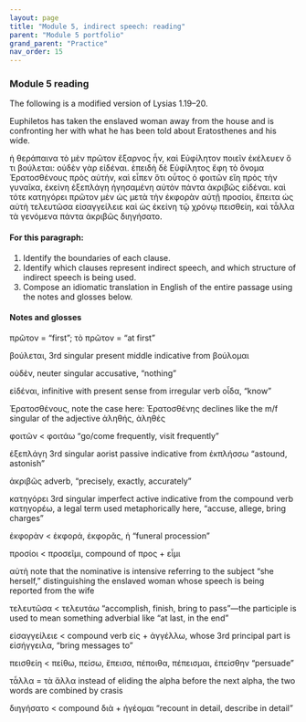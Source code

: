 ```yaml
---
layout: page
title: "Module 5, indirect speech: reading"
parent: "Module 5 portfolio"
grand_parent: "Practice"
nav_order: 15
---
```


### Module 5 reading 

The following is a modified version of Lysias 1.19–20. 

Euphiletos has taken the enslaved woman away from the house and is confronting her with what he has been told about Eratosthenes and his wide.

ἡ θεράπαινα τὸ μὲν πρῶτον ἔξαρνος ἦν, καὶ Εὐφίλητον ποιεῖν ἐκέλευεν ὅ τι βούλεται: οὐδὲν γὰρ εἰδέναι. ἐπειδὴ δὲ Εὐφίλητος ἔφη τὸ ὄνομα Ἐρατοσθένους πρὸς αὐτήν, καὶ εἶπεν ὅτι οὗτος ὁ φοιτῶν εἴη πρὸς τὴν γυναῖκα, ἐκείνη ἐξεπλάγη ἡγησαμένη αὐτὸν πάντα ἀκριβῶς εἰδέναι. καὶ τότε κατηγόρει πρῶτον μὲν ὡς μετὰ τὴν ἐκφορὰν αὐτῇ προσίοι, ἔπειτα ὡς αὐτὴ τελευτῶσα εἰσαγγείλειε καὶ ὡς ἐκείνη τῷ χρόνῳ πεισθείη, καὶ τἆλλα τὰ γενόμενα πάντα ἀκριβῶς διηγήσατο.

#### For this paragraph:
1. Identify the boundaries of each clause. 
2. Identify which clauses represent indirect speech, and which structure of indirect speech is being used.
3. Compose an idiomatic translation in English of the entire passage using the notes and glosses below.

#### Notes and glosses
πρῶτον = “first”; τὸ πρῶτον = “at first”

βούλεται, 3rd singular present middle indicative from βούλομαι 

οὐδὲν, neuter singular accusative, “nothing”

εἰδέναι, infinitive with present sense from irregular verb οἶδα, “know”

Ἐρατοσθένους, note the case here: Ἐρατοσθένης declines like the m/f singular of the adjective ἀληθής, ἀληθές 

φοιτῶν < φοιτάω “go/come frequently, visit frequently”

ἐξεπλάγη 3rd singular aorist passive indicative from ἐκπλήσσω “astound, astonish”

ἀκριβῶς adverb, “precisely, exactly, accurately”

κατηγόρει 3rd singular imperfect active indicative from the compound verb κατηγορέω, a legal term used metaphorically here, “accuse, allege, bring charges”

ἐκφορὰν < ἐκφορά, ἐκφορᾶς, ἡ “funeral procession”

προσίοι < προσεῖμι, compound of προς + εἶμι 

αὐτὴ note that the nominative is intensive referring to the subject “she herself,” distinguishing the enslaved woman whose speech is being reported from the wife

τελευτῶσα < τελευτάω “accomplish, finish, bring to pass”—the participle is used to mean something adverbial like “at last, in the end”

εἰσαγγείλειε < compound verb εἰς + ἀγγέλλω, whose 3rd principal part is εἰσήγγειλα, “bring messages to” 

πεισθείη < πείθω, πείσω, ἔπεισα, πέποιθα, πέπεισμαι, ἐπείσθην “persuade” 

τἆλλα = τὰ ἄλλα instead of eliding the alpha before the next alpha, the two words are combined by crasis

διηγήσατο < compound διὰ + ἡγέομαι “recount in detail, describe in detail” 
